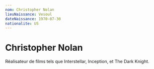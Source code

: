 ```yaml
---
nom: Christopher Nolan
lieuNaissance: Vesoul
dateNaissance: 1970-07-30
nationalite: US
---
```


# Christopher Nolan
Réalisateur de films tels que Interstellar, Inception, et The Dark Knight.
